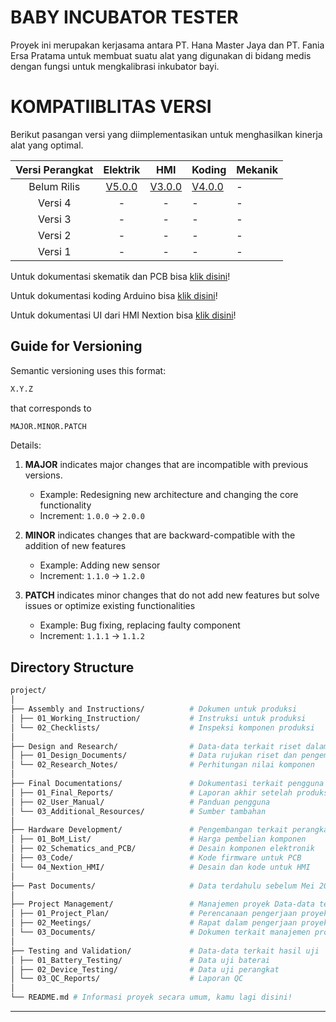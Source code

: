 # BABY INCUBATOR TESTER
Proyek ini merupakan kerjasama antara PT. Hana Master Jaya dan PT. Fania Ersa Pratama untuk membuat suatu alat yang digunakan di bidang medis dengan fungsi untuk mengkalibrasi inkubator bayi.

# KOMPATIIBLITAS VERSI
Berikut pasangan versi yang diimplementasikan untuk menghasilkan kinerja alat yang optimal.

| Versi Perangkat |                                 Elektrik                                 |                                     HMI                                      | Koding                                                                    | Mekanik |
|:---------------:|:------------------------------------------------------------------------:|:----------------------------------------------------------------------------:|---------------------------------------------------------------------------|---------|
|   Belum Rilis   | [V5.0.0](Hardware_Development/02_Schematics_and_PCB/Main_PCB-en.md#v500-unreleased) | [V3.0.0](Hardware_Development/04_Nextion_HMI/HMI_Code-en.md#v300-unreleased) | [V4.0.0](Hardware_Development/03_Code/Arduino_Code-en.md#v400-unreleased) | -       |
|     Versi 4     |                                    -                                     |                                      -                                       | -                                                                         | -       |
|     Versi 3     |                                    -                                     |                                      -                                       | -                                                                         | -       |
|     Versi 2     |                                    -                                     |                                      -                                       | -                                                                         | -       |
|     Versi 1     |                                    -                                     |                                      -                                       | -                                                                         | -       |


Untuk dokumentasi skematik dan PCB bisa [klik disini](Hardware_Development/02_Schematics_and_PCB/Main_PCB-en.md)!

Untuk dokumentasi koding Arduino bisa [klik disini](Hardware_Development/03_Code/Arduino_Code-en.md)!

Untuk dokumentasi UI dari HMI Nextion bisa [klik disini](Hardware_Development/04_Nextion_HMI/HMI_Code-en.md)!

## Guide for Versioning
Semantic versioning uses this format:
```bash
X.Y.Z
```
that corresponds to
```bash
MAJOR.MINOR.PATCH
```
Details:
1. **MAJOR** indicates major changes that are incompatible with previous versions.
	- Example: Redesigning new architecture and changing the core functionality
	- Increment: `1.0.0` &rarr; `2.0.0`

2. **MINOR** indicates changes that are backward-compatible with the addition of new features
	- Example: Adding new sensor
	- Increment: `1.1.0` &rarr; `1.2.0`

3. **PATCH** indicates minor changes that do not add new features but solve issues or optimize existing functionalities
	- Example: Bug fixing, replacing faulty component
	- Increment: `1.1.1` &rarr; `1.1.2`

<a name="directory_structure"></a>

## Directory Structure

```bash
project/
│
├── Assembly and Instructions/          # Dokumen untuk produksi
│ ├── 01_Working_Instruction/           # Instruksi untuk produksi
│ └── 02_Checklists/                    # Inspeksi komponen produksi
│
├── Design and Research/                # Data-data terkait riset dalam pengembangan
│ ├── 01_Design_Documents/              # Data rujukan riset dan pengembangan
│ └── 02_Research_Notes/                # Perhitungan nilai komponen
│
├── Final Documentations/               # Dokumentasi terkait pengguna akhir
│ ├── 01_Final_Reports/                 # Laporan akhir setelah produksi
│ ├── 02_User_Manual/                   # Panduan pengguna
│ └── 03_Additional_Resources/          # Sumber tambahan
│
├── Hardware Development/               # Pengembangan terkait perangkat keras
│ ├── 01_BoM_List/                      # Harga pembelian komponen
│ ├── 02_Schematics_and_PCB/            # Desain komponen elektronik
│ ├── 03_Code/                          # Kode firmware untuk PCB
│ └── 04_Nextion_HMI/                   # Desain dan kode untuk HMI
│
├── Past Documents/                     # Data terdahulu sebelum Mei 2023
│
├── Project Management/                 # Manajemen proyek Data-data terkait riset dalam pengembangan
│ ├── 01_Project_Plan/                  # Perencanaan pengerjaan proyek
│ ├── 02_Meetings/                      # Rapat dalam pengerjaan proyek
│ └── 03_Documents/                     # Dokumen terkait manajemen proyek seperti MoM
│
├── Testing and Validation/             # Data-data terkait hasil uji
│ ├── 01_Battery_Testing/               # Data uji baterai
│ ├── 02_Device_Testing/                # Data uji perangkat
│ └── 03_QC_Reports/                    # Laporan QC
│ 
└── README.md # Informasi proyek secara umum, kamu lagi disini!
```
- - - -



